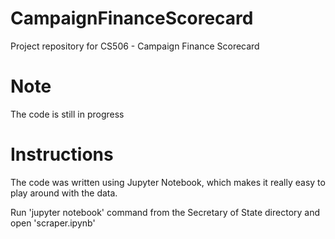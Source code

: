 # CampaignFinanceScorecard
Project repository for CS506 - Campaign Finance Scorecard

# Note

The code is still in progress

# Instructions
The code was written using Jupyter Notebook, which makes it really easy to play around with the data.

Run 'jupyter notebook' command from the Secretary of State directory and open 'scraper.ipynb'
